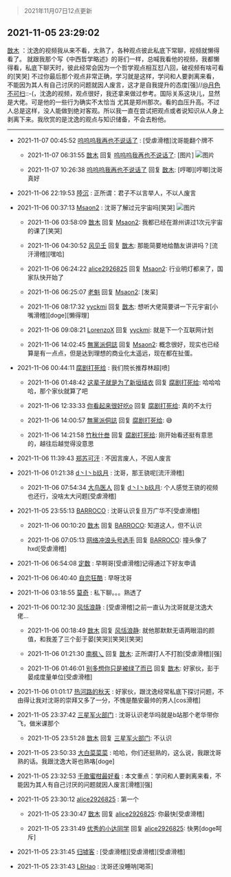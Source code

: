 > 2021年11月07日12点更新
<link rel="stylesheet" href="https://cdn.jsdelivr.net/gh/taotie6/sampleJSON@main/css/photo_show.css">
<meta name="referrer" content="no-referrer" />


 ## 2021-11-05 23:29:02 

 [㪚木](https://www.coolapk.com/feed/31249721?shareKey=NzJiYjhiY2U1YWNiNjE4NTU1MTA~) ：沈逸的视频我从来不看，太熟了，各种观点彼此私底下常聊，视频就懒得看了。
就跟我那个写《中西哲学略述》的哥们一样，总喊我看他的视频，我都懒得看，私底下聊天时，彼此经常会因为一个哲学观点相互怼八回，破视频有啥可看的[笑哭]
不过你最后那个观点非常正确，学习就是这样，学问和人要剥离来看<!--break-->，不能因为其人有自己讨厌的问题就因人废言，这才是自我提升的态度[强]//<a class="feed-link-uname" href="/u/月色不可扫">@月色不可扫</a>::-(，沈逸的视频，观点很好，我还拿来做过参考。国际关系这块儿，显然是大佬。可是他的一些行为确实不太恰当 尤其是郑州那次。看的血压升高。不过 人总是这样，没人能做到绝对客观。所以我一直在尝试把观点或者说知识从人身上剥离下来。我欣赏的是沈逸的观点与知识储备，不会去粉他。 

<div class="album">
</div>

 ------- 

- 2021-11-07 00:45:52 [呜呜呜我再也不说话了](uid=897110) : [受虐滑稽]沈哥能翻个牌不 

    - 2021-11-07 06:31:55 [㪚木](uid=1081091) 回复 [呜呜呜我再也不说话了](uid=897110): [图片] ![图片](https://image.coolapk.com/feed/2020/1106/17/3103750_6030_6654@896x950.gif)

    - 2021-11-07 10:26:38 [呜呜呜我再也不说话了](uid=897110) 回复 [㪚木](uid=1081091): [哼唧][哼唧]沈哥真好 

- 2021-11-06 22:19:53 [陸沉](uid=1527530) : 正所谓：君子不以言举人，不以人废言 

- 2021-11-06 00:37:13 [Msaon2](uid=3407679) : 沈哥了解过元宇宙吗[笑哭] ![图片](https://image.coolapk.com/feed/2021/1106/00/3407679_06d5f31c_0232_2256@1080x1837.jpeg)

    - 2021-11-06 03:58:09 [㪚木](uid=1081091) 回复 [Msaon2](uid=3407679): 我都已经在滁州讲过1次元宇宙的课了[笑哭] 

    - 2021-11-06 04:30:52 [风见壬](uid=1512297) 回复 [㪚木](uid=1081091): 那能简要地给酷友讲讲吗？[流汗滑稽][嘿哈] 

    - 2021-11-06 06:24:22 [alice2926825](uid=1064232) 回复 [Msaon2](uid=3407679): 行业明灯都来了，国家队快开始了 

    - 2021-11-06 06:25:07 [老魁](uid=1703096) 回复 [Msaon2](uid=3407679): [发呆] 

    - 2021-11-06 08:17:32 [yyckmi](uid=2884622) 回复 [㪚木](uid=1081091): 想听大佬简要讲一下元宇宙[小嘴滑稽][doge][懒得理] 

    - 2021-11-06 09:08:21 [LorenzoX](uid=645650) 回复 [yyckmi](uid=2884622): 就是下一个互联网计划 

    - 2021-11-06 14:02:45 [無黨派侗誌](uid=963651) 回复 [Msaon2](uid=3407679): 概念很好，现实也已经算是有一点点，但是达到理想的商业化太遥远，现在都在扯蛋。 

- 2021-11-06 00:44:11 [腐剧打死给](uid=1391153) : 我们院长推荐林超[喷] 

    - 2021-11-06 01:48:42 [这辈子就是为了新垣结衣](uid=1709428) 回复 [腐剧打死给](uid=1391153): 哈哈哈哈，那个家伙就算了吧 

    - 2021-11-06 12:33:33 [你看起来很好吃o](uid=984053) 回复 [腐剧打死给](uid=1391153): 真的不太行 

    - 2021-11-06 14:00:57 [無黨派侗誌](uid=963651) 回复 [腐剧打死给](uid=1391153): 😅 

    - 2021-11-06 14:21:58 [竹秋什叁](uid=2319428) 回复 [腐剧打死给](uid=1391153): 刚开始看还挺有意思的，越往后越觉得没意思 

- 2021-11-06 11:39:43 [郑苏可汗](uid=678781) : 不因言废人，不因人废言 

- 2021-11-06 01:21:38 [d丶I丶b玖月](uid=2952537) : 沈哥，那王骁呢[流汗滑稽] 

    - 2021-11-06 07:54:34 [大鸟医人](uid=1511304) 回复 [d丶I丶b玖月](uid=2952537): 个人感觉王骁的视频也还行，没啥太大问题[受虐滑稽] 

- 2021-11-05 23:55:13 [BARROCO](uid=838399) : 沈哥认识复旦万广华不[受虐滑稽] 

    - 2021-11-06 00:10:20 [㪚木](uid=1081091) 回复 [BARROCO](uid=838399): 知道这人，但不认识 

    - 2021-11-06 07:05:13 [网络冲浪头号选手](uid=1864467) 回复 [BARROCO](uid=838399): 撞头像了hxd[受虐滑稽] 

- 2021-11-06 06:54:08 [定数](uid=5774495) : 早啊哥[受虐滑稽]记得通过下好友申请 

- 2021-11-06 06:40:40 [自恋狂酷](uid=1557802) : 早呀沈哥 

- 2021-11-06 03:18:55 [莫奇](uid=131936) : 私下聊。。。熟透了 

- 2021-11-06 00:12:30 [风恬浪静](uid=2415886) : [受虐滑稽]之前一直认为沈哥就是沈逸大佬... 

    - 2021-11-06 00:18:49 [㪚木](uid=1081091) 回复 [风恬浪静](uid=2415886): 就他那默默无语两眼泪的颜值，和我差了三个彭于晏[笑哭][笑哭][笑哭] 

    - 2021-11-06 01:21:30 [南枫乀](uid=764080) 回复 [㪚木](uid=1081091): 正所谓打人不打脸[受虐滑稽][强] 

    - 2021-11-06 01:46:01 [别多想你只是被绿了而已](uid=3082855) 回复 [㪚木](uid=1081091): 好家伙，彭于晏成度量单位[受虐滑稽] 

- 2021-11-06 01:01:17 [热河路的秋天](uid=4039760) : 好家伙，跟沈逸经常私底下探讨问题，不由得让我对沈哥的崇拜又多了一分，不愧是酷安最帅的男人[cos滑稽] 

- 2021-11-05 23:37:42 [三星军火部门](uid=2354553) : 沈哥认识老华吗就是b站那个老华带你飞，做米课那个 

    - 2021-11-05 23:51:28 [㪚木](uid=1081091) 回复 [三星军火部门](uid=2354553): 不认识 

- 2021-11-05 23:50:33 [大白菜菜菜](uid=2081020) : 哈哈，你们还挺熟的，这么说，我跟沈哥熟的话。我跟沈逸大哥也熟咯[doge] 

- 2021-11-05 23:32:53 [千歌蜜柑最好看](uid=1256624) : 本文重点：学问和人要剥离来看，不能因为其人有自己讨厌的问题就因人废言[滑稽][强] 

- 2021-11-05 23:30:12 [alice2926825](uid=1064232) : 第一个 

    - 2021-11-05 23:30:47 [㪚木](uid=1081091) 回复 [alice2926825](uid=1064232): 你最快[受虐滑稽] 

    - 2021-11-05 23:31:49 [优秀的小达同学](uid=3114536) 回复 [alice2926825](uid=1064232): 快男[doge呵斥] 

- 2021-11-05 23:31:45 [归墟客](uid=3287587) : [受虐滑稽][受虐滑稽][受虐滑稽] 

- 2021-11-05 23:31:43 [LRHao](uid=1388196) : 沈哥还没睡呐[喝茶] 

